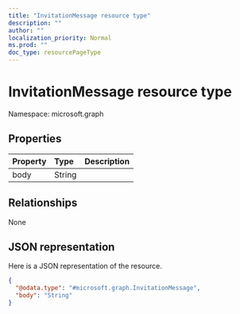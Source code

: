 ```yaml
---
title: "InvitationMessage resource type"
description: ""
author: ""
localization_priority: Normal
ms.prod: ""
doc_type: resourcePageType
---
```


# InvitationMessage resource type


Namespace: microsoft.graph



## Properties
|Property|Type|Description|
|:---|:---|:---|
|body|String||

## Relationships
None

## JSON representation
Here is a JSON representation of the resource.
<!-- {
  "blockType": "resource",
  "@odata.type": "microsoft.graph.InvitationMessage"
}
-->
``` json
{
  "@odata.type": "#microsoft.graph.InvitationMessage",
  "body": "String"
}
```


